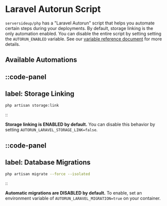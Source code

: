 # Laravel Autorun Script
`serversideup/php` has a "Laravel Autorun" script that helps you automate certain steps during your deployments. By default, storage linking is the only automation enabled. You can disable the entire script by setting setting the `AUTORUN_ENABLED` variable. See our [variable reference document](/docs/reference/environment-variable-specification) for more details.

## Available Automations

::code-panel
---
label: Storage Linking
---
```bash
php artisan storage:link
```
::

**Storage linking is ENABLED by default.** You can disable this behavior by setting `AUTORUN_LARAVEL_STORAGE_LINK=false`.

::code-panel
---
label: Database Migrations
---
```bash
php artisan migrate --force --isolated
```
::

**Automatic migrations are DISABLED by default.** To enable, set an environment variable of `AUTORUN_LARAVEL_MIGRATION=true` on your container.

